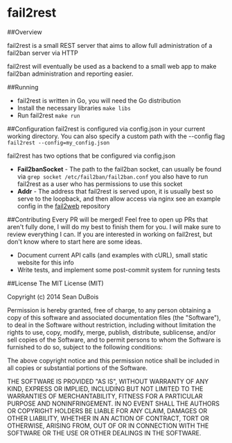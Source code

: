 # fail2rest

##Overview

fail2rest is a small REST server that aims to allow full administration of a fail2ban server via HTTP

fail2rest will eventually be used as a backend to a small web app to make fail2ban
administration and reporting easier.

##Running
  * fail2rest is written in Go, you will need the Go distribution
  * Install the necessary libraries `make libs`
  * Run fail2rest `make run`

##Configuration
fail2rest is configured via config.json in your current working directory. You can also specify a custom path with the --config flag `fail2rest --config=my_config.json`

fail2rest has two options that be configured via config.json
  * **Fail2banSocket** - The path to the fail2ban socket, can usually be found via `grep socket /etc/fail2ban/fail2ban.conf` you also have to run fail2rest as a user who has permissions to use this socket
  * **Addr** - The address that fail2rest is served upon, it is usually best so serve to the loopback, and then allow access via nginx see an example config in the [fail2web](https://github.com/Sean-Der/fail2web) repository


##Contributing
Every PR will be merged! Feel free to open up PRs that aren't fully done, I will do
my best to finish them for you. I will make sure to review everything I can. If
you are interested in working on fail2rest, but don't know where to start here are some ideas.

* Document current API calls (and examples with cURL), small static website for this info
* Write tests, and implement some post-commit system for running tests

##License
The MIT License (MIT)

Copyright (c) 2014 Sean DuBois

Permission is hereby granted, free of charge, to any person obtaining a copy
of this software and associated documentation files (the "Software"), to deal
in the Software without restriction, including without limitation the rights
to use, copy, modify, merge, publish, distribute, sublicense, and/or sell
copies of the Software, and to permit persons to whom the Software is
furnished to do so, subject to the following conditions:

The above copyright notice and this permission notice shall be included in
all copies or substantial portions of the Software.

THE SOFTWARE IS PROVIDED "AS IS", WITHOUT WARRANTY OF ANY KIND, EXPRESS OR
IMPLIED, INCLUDING BUT NOT LIMITED TO THE WARRANTIES OF MERCHANTABILITY,
FITNESS FOR A PARTICULAR PURPOSE AND NONINFRINGEMENT. IN NO EVENT SHALL THE
AUTHORS OR COPYRIGHT HOLDERS BE LIABLE FOR ANY CLAIM, DAMAGES OR OTHER
LIABILITY, WHETHER IN AN ACTION OF CONTRACT, TORT OR OTHERWISE, ARISING FROM,
OUT OF OR IN CONNECTION WITH THE SOFTWARE OR THE USE OR OTHER DEALINGS IN
THE SOFTWARE.
